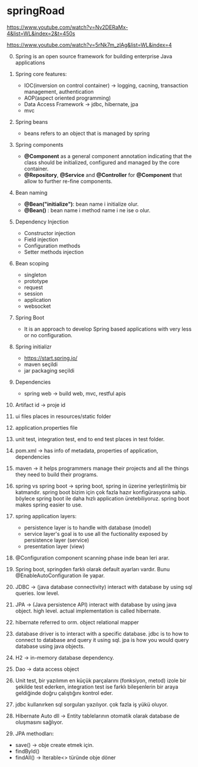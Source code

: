 # springRoad

https://www.youtube.com/watch?v=Nv2DERaMx-4&list=WL&index=2&t=450s

https://www.youtube.com/watch?v=5rNk7m_zlAg&list=WL&index=4

0. Spring is an open source framework for building enterprise Java applications

1. Spring core features:

   - IOC(inversion on control container) -> logging, cacning, transaction management, authentication
   - AOP(aspect oriented programming)
   - Data Access Framework -> jdbc, hibernate, jpa
   - mvc

2. Spring beans

   - beans refers to an object that is managed by spring

3. Spring components

   - **@Component** as a general component annotation indicating that the class should be initialized, configured and managed by the core container.
   - **@Repository**, **@Service** and **@Controller** for **@Component** that allow to further re-fine components.

4. Bean naming

   - **@Bean("initialize")**: bean name i initialize olur.
   - **@Bean()** : bean name i method name i ne ise o olur.

5. Dependency Injection

   - Constructor injection
   - Field injection
   - Configuration methods
   - Setter methods injection

6. Bean scoping

   - singleton
   - prototype
   - request
   - session
   - application
   - websocket

7. Spring Boot
   - It is an approach to develop Spring based applications with very less or no configuration.
8. Spring initializr

   - https://start.spring.io/
   - maven seçildi
   - jar packaging seçildi

9. Dependencies

   - spring web -> build web, mvc, restful apis

10. Artifact id -> proje id

11. ui files places in resources/static folder

12. application.properties file
13. unit test, integration test, end to end test places in test folder.
14. pom.xml -> has info of metadata, properties of application, dependencies
15. maven -> it helps programmers manage their projects and all the things they need to build their programs.
16. spring vs spring boot -> spring boot, spring in üzerine yerleştirilmiş bir katmandır. spring boot bizim için çok fazla hazır konfigürasyona sahip. böylece spring boot ile daha hızlı application üretebiliyoruz. spring boot makes spring easier to use.
17. spring application layers:

    - persistence layer is to handle with database (model)
    - service layer's goal is to use all the fuctionality exposed by persistence layer (service)
    - presentation layer (view)

18. @Configuration component scanning phase inde bean leri arar.
19. Spring boot, springden farklı olarak default ayarları vardır. Bunu @EnableAutoConfiguration ile yapar.
20. JDBC -> (java database connectivity) interact with database by using sql queries. low level.
21. JPA -> (Java persistence API) interact with database by using java object. high level. actual implementation is called hibernate.
22. hibernate referred to orm. object relational mapper
23. database driver is to interact with a specific database. jdbc is to how to connect to database and query it using sql. jpa is how you would query database using java objects.
24. H2 -> in-memory database dependency.
25. Dao -> data access object
26. Unit test, bir yazılımın en küçük parçalarını (fonksiyon, metod) izole bir şekilde test ederken, integration test ise farklı bileşenlerin bir araya geldiğinde doğru çalıştığını kontrol eder.
27. jdbc kullanırken sql sorguları yazılıyor. çok fazla iş yükü oluyor.
28. Hibernate Auto dll -> Entity tablelarının otomatik olarak database de oluşmasını sağlıyor.
29. JPA methodları:
   - save() -> obje create etmek için.
   - findById()
   - findAll() -> Iterable<> türünde obje döner
